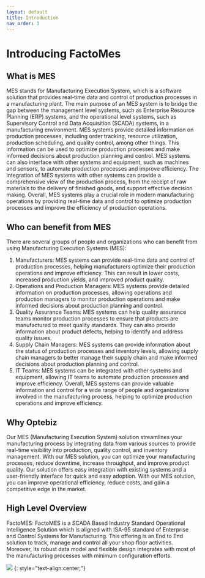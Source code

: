 ```yaml
---
layout: default
title: Introduction
nav_order: 3
---
```

# Introducing FactoMes

<!-- ## Overview
 *  FactoMES is an MES software that provides real-time data analysis and reporting. Manage material flow and product status, and optimize your supply chain
 *  FactoMES is built to track everything from raw materials to products, and everything in between. This provides you with insight and understanding of what is happening on your factory floor -->
## What is MES
MES stands for Manufacturing Execution System, which is a software solution that provides real-time data and control of production processes in a manufacturing plant. The main purpose of an MES system is to bridge the gap between the management level systems, such as Enterprise Resource Planning (ERP) systems, and the operational level systems, such as Supervisory Control and Data Acquisition (SCADA) systems, in a manufacturing environment.
MES systems provide detailed information on production processes, including order tracking, resource utilization, production scheduling, and quality control, among other things. This information can be used to optimize production processes and make informed decisions about production planning and control.
MES systems can also interface with other systems and equipment, such as machines and sensors, to automate production processes and improve efficiency. The integration of MES systems with other systems can provide a comprehensive view of the production process, from the receipt of raw materials to the delivery of finished goods, and support effective decision making.
Overall, MES systems play a crucial role in modern manufacturing operations by providing real-time data and control to optimize production processes and improve the efficiency of production operations.

## Who can benefit from MES
There are several groups of people and organizations who can benefit from using Manufacturing Execution Systems (MES):
1.	Manufacturers: MES systems can provide real-time data and control of production processes, helping manufacturers optimize their production operations and improve efficiency. This can result in lower costs, increased production yields, and improved product quality.
2.	Operations and Production Managers: MES systems provide detailed information on production processes, allowing operations and production managers to monitor production operations and make informed decisions about production planning and control.
3.	Quality Assurance Teams: MES systems can help quality assurance teams monitor production processes to ensure that products are manufactured to meet quality standards. They can also provide information about product defects, helping to identify and address quality issues.
4.	Supply Chain Managers: MES systems can provide information about the status of production processes and inventory levels, allowing supply chain managers to better manage their supply chain and make informed decisions about production planning and control.
5.	IT Teams: MES systems can be integrated with other systems and equipment, allowing IT teams to automate production processes and improve efficiency.
Overall, MES systems can provide valuable information and control for a wide range of people and organizations involved in the manufacturing process, helping to optimize production operations and improve efficiency.

## Why Optebiz

Our MES (Manufacturing Execution System) solution streamlines your manufacturing process by integrating data from various sources to provide real-time visibility into production, quality control, and inventory management. With our MES solution, you can optimize your manufacturing processes, reduce downtime, increase throughput, and improve product quality. Our solution offers easy integration with existing systems and a user-friendly interface for quick and easy adoption. With our MES solution, you can improve operational efficiency, reduce costs, and gain a competitive edge in the market.

## High Level Overview

FactoMES: FactoMES is a SCADA Based Industry Standard Operational Intelligence Solution which is aligned with ISA-95 standard of Enterprise and Control Systems for Manufacturing. This offering is an End to End solution to track, manage and control all your shop floor activities. Moreover, its robust data model and flexible design integrates with most of the manufacturing processes with minimum configuration efforts.

![](../../assets/images/introduction/HighLevelOverview.png)
{: style="text-align:center;"}